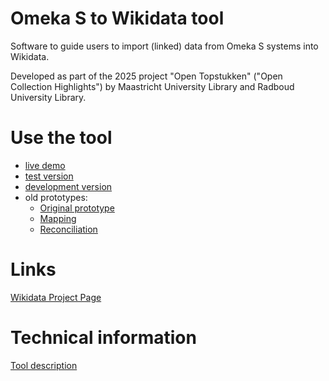 # Omeka S to Wikidata tool
Software to guide users to import (linked) data from Omeka S systems into Wikidata.

Developed as part of the 2025 project "Open Topstukken" ("Open Collection Highlights") by Maastricht University Library and Radboud University Library.

# Use the tool
- [live demo](https://maastrichtu-library.github.io/omekas-to-wikidata/)
- [test version](https://maastrichtu-library.github.io/omekas-to-wikidata/test)
- [development version](https://maastrichtu-library.github.io/omekas-to-wikidata/dev)
- old prototypes:
    - [Original prototype](https://maastrichtu-library.github.io/omekas-to-wikidata/dev/prototypes/index.html)
    - [Mapping](https://maastrichtu-library.github.io/omekas-to-wikidata/dev/prototypes/map.html)
    - [Reconciliation](https://maastrichtu-library.github.io/omekas-to-wikidata/dev/prototypes/wikimedia-reconciliation.html)

# Links
[Wikidata Project Page](https://www.wikidata.org/wiki/Wikidata:WikiProject_Open_Topstukken_Maastricht_University_and_Radboud_University)

# Technical information
[Tool description](specs/Tool%20description.md)
